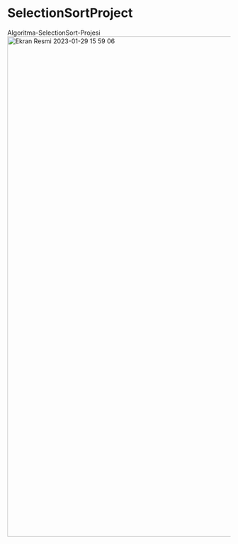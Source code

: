 # SelectionSortProject
Algoritma-SelectionSort-Projesi
<img width="1130" alt="Ekran Resmi 2023-01-29 15 59 06" src="https://user-images.githubusercontent.com/112780554/215328696-a1b7c428-e8ac-4b44-bab8-6cf5f716a882.png">
